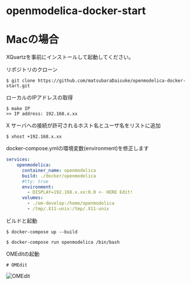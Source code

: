 # openmodelica-docker-start

# Macの場合

XQuartzを事前にインストールして起動してください。

リポジトリのクローン

``` terminal
$ git clone https://github.com/matsubaraDaisuke/openmodelica-docker-start.git
```

ローカルのIPアドレスの取得

``` terminal
$ make IP
>> IP address: 192.168.x.xx
```

X サーバへの接続が許可されるホスト名とユーザ名をリストに追加

``` terminal
$ xhost +192.168.x.xx
```

docker-compose.ymlの環境変数(environment)を修正します

``` docker-compose.yml
services:
    openmodelica:
      container_name: openmodelica
      build: ./docker/openmodelica
      #tty: true
      environment:
        - DISPLAY=192.168.x.xx:0.0 <- HERE Edit! 
      volumes:
        - ./om-develop:/home/openmodelica
        - /tmp/.X11-unix:/tmp/.X11-unix 
```

ビルドと起動

``` terminal
$ docker-compose up --build
```

``` terminal
$ docker-compose run openmodelica /bin/bash
```

OMEditの起動

``` terminal
# OMEdit 
```

![OMEdit](https://user-images.githubusercontent.com/25544286/79966782-e778ca00-84c8-11ea-9a98-7306802c2664.png)

